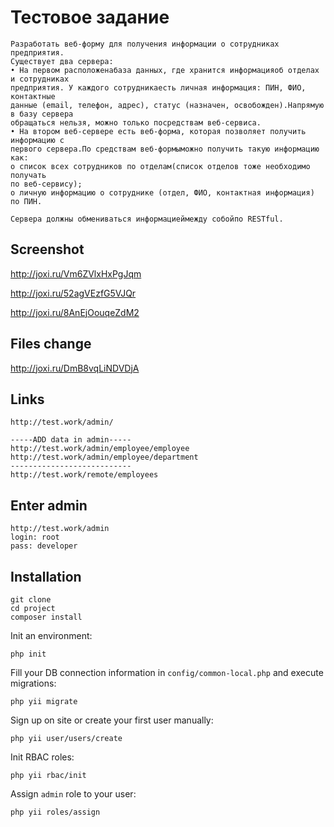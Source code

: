 Тестовое задание
================================

```
Разработать веб-форму для получения информации о сотрудниках предприятия.
Существует два сервера:
• На первом расположенабаза данных, где хранится информацияоб отделах и сотрудниках
предприятия. У каждого сотрудникаесть личная информация: ПИН, ФИО, контактные
данные (email, телефон, адрес), статус (назначен, освобожден).Напрямую в базу сервера
обращаться нельзя, можно только посредствам веб-сервиса.
• На втором веб-сервере есть веб-форма, которая позволяет получить информацию с
первого сервера.По средствам веб-формыможно получить такую информацию как:
o список всех сотрудников по отделам(список отделов тоже необходимо получать
по веб-сервису);
o личную информацию о сотруднике (отдел, ФИО, контактная информация) по ПИН.

Сервера должны обмениваться информациеймежду собойпо RESTful.
```
Screenshot
------
http://joxi.ru/Vm6ZVlxHxPgJqm

http://joxi.ru/52agVEzfG5VJQr

http://joxi.ru/8AnEjOouqeZdM2

Files change
------
http://joxi.ru/DmB8vqLiNDVDjA

Links
------
```
http://test.work/admin/

-----ADD data in admin-----
http://test.work/admin/employee/employee
http://test.work/admin/employee/department
---------------------------
http://test.work/remote/employees
```


Enter admin
------
```
http://test.work/admin
login: root
pass: developer
```


Installation
------
~~~
git clone
cd project
composer install
~~~

Init an environment:

~~~
php init
~~~

Fill your DB connection information in `config/common-local.php` and execute migrations:

~~~
php yii migrate
~~~

Sign up on site or create your first user manually:

~~~
php yii user/users/create
~~~

Init RBAC roles:

~~~
php yii rbac/init
~~~

Assign `admin` role to your user:

~~~
php yii roles/assign
~~~